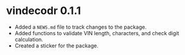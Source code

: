 # vindecodr 0.1.1

* Added a `NEWS.md` file to track changes to the package.
* Added functions to validate VIN length, characters, and check digit calculation.
* Created a sticker for the package.
